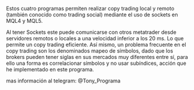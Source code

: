Estos cuatro programas permiten realizar copy trading local y remoto (también conocido como trading social) mediante el uso de sockets en MQL4 y MQL5. 


Al tener Sockets este puede comunicarse con otros metatrader desde servidores remotos o locales a una velocidad inferior a los 20 ms. Lo que permite un copy trading eficiente. Así mismo, un problema frecuente en el copy trading son los denominados mapeo de símbolos, dado que los brokers pueden tener siglas en sus mercados muy diferentes entre sí, para ello una forma es correlacionar símbolos y no usar subíndices, acción que he implementado en este programa.

mas información al telegram: @Tony_Programa


